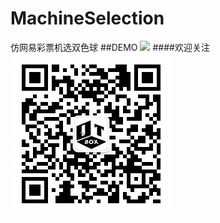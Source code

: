 # MachineSelection
仿网易彩票机选双色球
##DEMO
![](https://raw.githubusercontent.com/youmu178/MachineSelection/master/select.gif)
####欢迎关注
![](https://github.com/youmu178/Pic/blob/master/itbox_qr.jpg)
